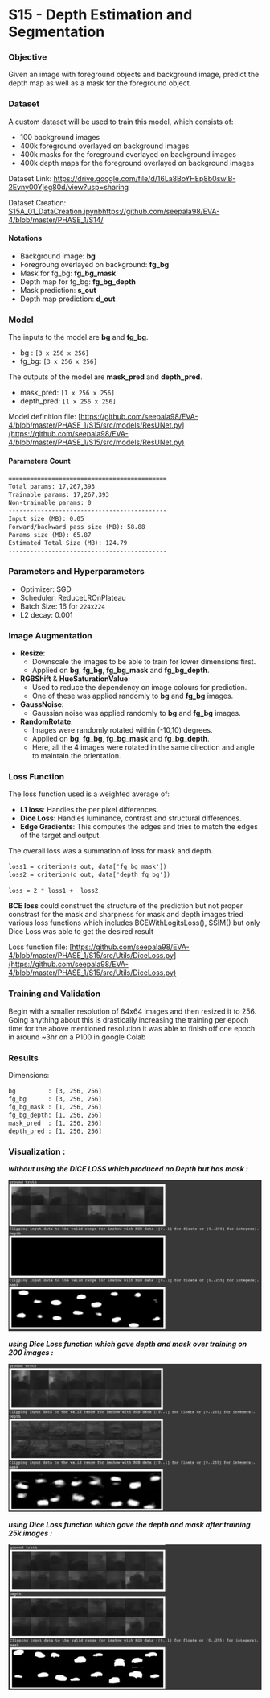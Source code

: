 # S15 - Depth Estimation and Segmentation

### Objective
Given an image with foreground objects and background image, predict the depth map as well as a mask for the foreground object.

### Dataset
A custom dataset will be used to train this model, which consists of:
- 100 background images
- 400k foreground overlayed on background images
- 400k masks for the foreground overlayed on background images
- 400k depth maps for the foreground overlayed on background images

Dataset Link: https://drive.google.com/file/d/16La8BoYHEp8b0swlB-2Eyny00Yjeg80d/view?usp=sharing

Dataset Creation: [S15A_01_DataCreation.ipynbhttps://github.com/seepala98/EVA-4/blob/master/PHASE_1/S14/](https://github.com/seepala98/EVA-4/blob/master/PHASE_1/S14/)

#### Notations
- Background image: **bg**
- Foregroung overlayed on background: **fg_bg**
- Mask for fg_bg: **fg_bg_mask**
- Depth map for fg_bg: **fg_bg_depth**
- Mask prediction: **s_out**
- Depth map prediction: **d_out**

### Model

The inputs to the model are **bg** and **fg_bg**.
- bg   : `[3 x 256 x 256]`
- fg_bg: `[3 x 256 x 256]`

The outputs of the model are **mask_pred** and **depth_pred**.
- mask_pred: `[1 x 256 x 256]`
- depth_pred: `[1 x 256 x 256]`

Model definition file: [https://github.com/seepala98/EVA-4/blob/master/PHASE_1/S15/src/models/ResUNet.py](https://github.com/seepala98/EVA-4/blob/master/PHASE_1/S15/src/models/ResUNet.py)

#### Parameters Count
```
============================================
Total params: 17,267,393
Trainable params: 17,267,393
Non-trainable params: 0
--------------------------------------------
Input size (MB): 0.05
Forward/backward pass size (MB): 58.88
Params size (MB): 65.87
Estimated Total Size (MB): 124.79
--------------------------------------------
```

### Parameters and Hyperparameters

-   Optimizer: SGD
-   Scheduler: ReduceLROnPlateau
-   Batch Size: 16 for `224x224`
-   L2 decay: 0.001


### Image Augmentation
- **Resize**:
	- Downscale the images to be able to train for lower dimensions first.
	- Applied on **bg**, **fg_bg**, **fg_bg_mask** and **fg_bg_depth**.
- **RGBShift** & **HueSaturationValue**:
	- Used to reduce the dependency on image colours for prediction.
	- One of these was applied randomly to **bg** and **fg_bg** images.
- **GaussNoise**:
	- Gaussian noise was applied randomly to **bg** and **fg_bg** images.
- **RandomRotate**:
	- Images were randomly rotated within (-10,10) degrees.
	- Applied on **bg**, **fg_bg**, **fg_bg_mask** and **fg_bg_depth**.
	- Here, all the 4 images were rotated in the same direction and angle to maintain the orientation.

### Loss Function

The loss function used is a weighted average of:
- **L1 loss**: Handles the per pixel differences.
- **Dice Loss**: Handles luminance, contrast and structural differences.
- **Edge Gradients**:  This computes the edges and tries to match the edges of the target and output. 

The overall loss was a summation of loss for mask and depth.

    loss1 = criterion(s_out, data['fg_bg_mask'])
    loss2 = criterion(d_out, data['depth_fg_bg']) 

    loss = 2 * loss1 +  loss2

**BCE loss** could construct the structure of the prediction but not proper constrast for the mask and sharpness for mask and depth images tried various loss functions which includes BCEWithLogitsLoss(), SSIM() but only Dice Loss was able to get the desired result 

Loss function file: [https://github.com/seepala98/EVA-4/blob/master/PHASE_1/S15/src/Utils/DiceLoss.py](https://github.com/seepala98/EVA-4/blob/master/PHASE_1/S15/src/Utils/DiceLoss.py)

### Training and Validation

Begin with a smaller resolution of 64x64 images and then resized it to 256. Going anything about this is drastically increasing the training per epoch time for the above mentioned resolution it was able to finish off one epoch in around ~3hr on a P100 in google Colab


### Results
Dimensions:

    bg         : [3, 256, 256]
    fg_bg      : [3, 256, 256]
    fg_bg_mask : [1, 256, 256]
    fg_bg_depth: [1, 256, 256]
    mask_pred  : [1, 256, 256]
    depth_pred : [1, 256, 256]
    
### Visualization : 

***without using the DICE LOSS which produced no Depth but has mask :***

<img src="Images/with_out_dice_loss.png">

***using Dice Loss function which gave depth and mask over training on 200 images :***

<img src="Images/dice_loss_initial.png">

***using Dice Loss function which gave the depth and mask after training 25k images :***

<img src="Images/dice_loss_final.png">
